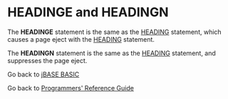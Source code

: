 # HEADINGE and HEADINGN

<PageHeader />

The **HEADINGE** statement is the same as the [HEADING](./../heading) statement, which causes a page eject with the [HEADING](./../heading) statement.

The **HEADINGN** statement is the same as the [HEADING](./../heading) statement, and suppresses the page eject.

Go back to [jBASE BASIC](./../README.md)

Go back to [Programmers' Reference Guide](./../../reference-guides/jbc/README.md)

<PageFooter />
